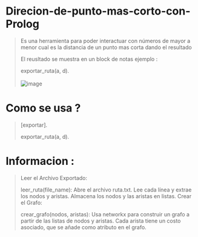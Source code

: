 # Direcion-de-punto-mas-corto-con-Prolog
> Es una herramienta para poder interactuar con números de mayor a menor cual es la distancia de un punto mas corta dando el resultado
>
> El reusltado se muestra en un block de notas ejemplo :
> 
> exportar_ruta(a, d).
<br></br>
![image](https://github.com/user-attachments/assets/1280de85-57f4-4459-9534-335771009441)
>
# Como se usa ?
> [exportar].
> 
> exportar_ruta(a, d).
# Informacion : 
> Leer el Archivo Exportado:
> 
> leer_ruta(file_name):
Abre el archivo ruta.txt.
Lee cada línea y extrae los nodos y aristas.
Almacena los nodos y las aristas en listas.
Crear el Grafo:
> 
> crear_grafo(nodos, aristas):
Usa networkx para construir un grafo a partir de las listas de nodos y aristas.
Cada arista tiene un costo asociado, que se añade como atributo en el grafo.
> 
